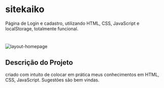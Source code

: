 # sitekaiko
Página de Login e cadastro, utilizando HTML, CSS, JavaScript e localStorage, totalmente funcional.


# 

 ![layout-homepage](https://user-images.githubusercontent.com/107412903/197310200-7a5d925e-d060-440a-852e-c38ed426ffbf.png)
 


## Descrição do Projeto

<p> criado com intuito de colocar em prática meus conhecimentos em HTML, CSS, JavaScript. Sugestões são bem vindas. </p>
